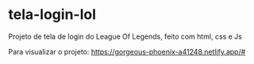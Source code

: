 # tela-login-lol

Projeto de tela de login do League Of Legends, feito com html, css e Js

Para visualizar o projeto: https://gorgeous-phoenix-a41248.netlify.app/#
